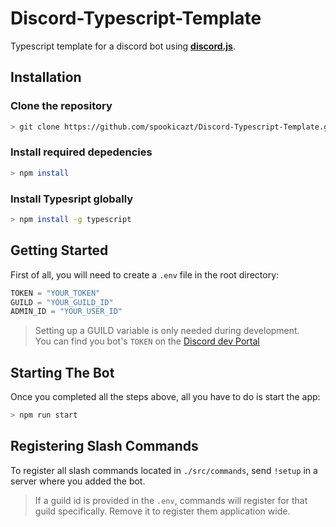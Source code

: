 # Discord-Typescript-Template
Typescript template for a discord bot using **[discord.js](https://discord.js.org)**.
## Installation

### Clone the repository

```sh
> git clone https://github.com/spookicazt/Discord-Typescript-Template.git
```

### Install **required depedencies**

```sh
> npm install
```

### Install **Typesript globally**

```sh
> npm install -g typescript
```

## Getting Started

First of all, you will need to create a `.env` file in the root directory:

```js
TOKEN = "YOUR_TOKEN"
GUILD = "YOUR_GUILD_ID"
ADMIN_ID = "YOUR_USER_ID"
```
> Setting up a GUILD variable is only needed during development. 
<br> You can find you bot's `TOKEN` on the [Discord dev Portal](https://discord.com/developers/applications)

## Starting The Bot

Once you completed all the steps above, all you have to do is start the app:

```sh
> npm run start
```

## Registering Slash Commands

To register all slash commands located in `./src/commands`, send `!setup` in a server where you added the bot.

> If a guild id is provided in the `.env`, commands will register for that guild specifically. Remove it to register them application wide.
